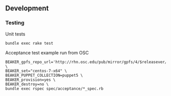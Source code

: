 

## Development

### Testing

Unit tests

    bundle exec rake test

Acceptance test example run from OSC

    BEAKER_gpfs_repo_url='http://rhn.osc.edu/pub/mirror/gpfs/4/$releasever/' \
    BEAKER_set="centos-7-x64" \
    BEAKER_PUPPET_COLLECTION=puppet5 \
    BEAKER_provision=yes \
    BEAKER_destroy=no \
    bundle exec rspec spec/acceptance/*_spec.rb

